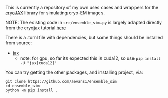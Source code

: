 This is currently a repository of my own uses cases and wrappers for the [cryoJAX](https://michael-0brien.github.io/cryojax/) library for simulating cryo-EM images.

NOTE: The existing code in `src/ensemble_sim.py` is largely adapted directly from the cryojax tutorial [here](https://github.com/michael-0brien/cryojax/blob/main/docs/examples/dev/simulating-and-reweighting-ensembles.ipynb)

There is a .toml file with dependencies, but some things should be installed from source:
- [jax](https://docs.jax.dev/en/latest/installation.html)
  - note: for gpu, so far its expected this is cuda12, so use `pip install -U "jax[cuda12]"`

You can try getting the other packages, and installing project, via:
```
git clone https://github.com/aevans1/ensemble_sim
cd ensemble_sim
python -m pip install .
```
